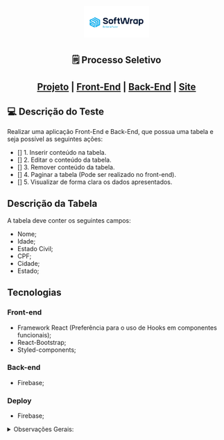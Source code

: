 <h1 align="center">
    <img alt="NextLevelWeek" title="#NextLevelWeek" src="./frontend/public/img/logo.png" width="150px" />
</h1>

<h2 align="center"> 
	🗒️ Processo Seletivo
</h2>

<h2 align="center">
    
[Projeto](https://github.com/BrunoNishimura/Gama-Experience-Hacker) |
[Front-End](https://github.com/BrunoNishimura/Gama-Experience-Hacker) | [Back-End](https://docs.google.com/document/d/1LahbO0emCWAtnGTXz8aAhKYP594Fsi5imgjzH-_kyl8/edit?usp=sharing) | [Site](https://softwrap-backend.web.app/)

</h2>

## 💻 Descrição do Teste

Realizar uma aplicação Front-End e Back-End, que possua uma tabela e seja possível as seguintes ações:

- [] 1. Inserir conteúdo na tabela.
- [] 2. Editar o conteúdo da tabela.
- [] 3. Remover conteúdo da tabela.
- [] 4. Paginar a tabela (Pode ser realizado no front-end).
- [] 5. Visualizar de forma clara os dados apresentados.


## Descrição da Tabela
A tabela deve conter os seguintes campos:
- Nome;
- Idade;
- Estado Civil;
- CPF;
- Cidade;
- Estado;

## Tecnologias
### Front-end
- Framework React (Preferência para o uso de Hooks em componentes funcionais);
- React-Bootstrap;
- Styled-components;
### Back-end
- Firebase;

### Deploy
- Firebase;

<details>
  <summary>Observações Gerais:</summary>
Não são necessários, mas contarão pontos durante a avalição!

- Boas práticas!;
- Eslint;
- Jest (para testes);
- Verificação de erros;
- Cuidados com a visão do usuário!;
</details><br />


